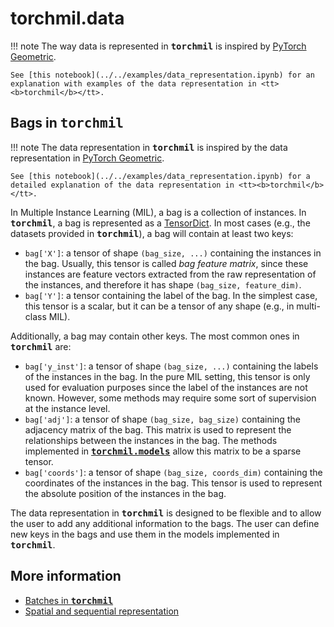 # torchmil.data

!!! note
    The way data is represented in <tt><b>torchmil</b></tt> is inspired by [PyTorch Geometric](https://pytorch-geometric.readthedocs.io/en/latest/notes/introduction.html#data-handling-of-graphs).

    See [this notebook](../../examples/data_representation.ipynb) for an explanation with examples of the data representation in <tt><b>torchmil</b></tt>.

## Bags in <tt><b>torchmil</b></tt>

!!! note
    The data representation in <tt><b>torchmil</b></tt> is inspired by the data representation in [PyTorch Geometric](https://pytorch-geometric.readthedocs.io/en/latest/notes/introduction.html#data-handling-of-graphs).

    See [this notebook](../../examples/data_representation.ipynb) for a detailed explanation of the data representation in <tt><b>torchmil</b></tt>.

In Multiple Instance Learning (MIL), a bag is a collection of instances. 
In <tt><b>torchmil</b></tt>, a bag is represented as a [TensorDict](https://pytorch.org/tensordict/stable/index.html).
In most cases (e.g., the datasets provided in <tt><b>torchmil</b></tt>), a bag  will contain at least two keys:

- `bag['X']`: a tensor of shape `(bag_size, ...)` containing the instances in the bag. Usually, this tensor is called _bag feature matrix_, since these instances are feature vectors extracted from the raw representation of the instances, and therefore it has shape `(bag_size, feature_dim)`. 
- `bag['Y']`: a tensor containing the label of the bag. In the simplest case, this tensor is a scalar, but it can be a tensor of any shape (e.g., in multi-class MIL).

Additionally, a bag may contain other keys. The most common ones in <tt><b>torchmil</b></tt> are:

- `bag['y_inst']`: a tensor of shape `(bag_size, ...)` containing the labels of the instances in the bag. In the pure MIL setting, this tensor is only used for evaluation purposes since the label of the instances are not known. However, some methods may require some sort of supervision at the instance level.
- `bag['adj']`: a tensor of shape `(bag_size, bag_size)` containing the adjacency matrix of the bag. This matrix is used to represent the relationships between the instances in the bag. The methods implemented in [<tt><b>torchmil.models</b></tt>](../models/index.md) allow this matrix to be a sparse tensor.
- `bag['coords']`: a tensor of shape `(bag_size, coords_dim)` containing the coordinates of the instances in the bag. This tensor is used to represent the absolute position of the instances in the bag.

The data representation in <tt><b>torchmil</b></tt> is designed to be flexible and to allow the user to add any additional information to the bags. The user can define new keys in the bags and use them in the models implemented in <tt><b>torchmil</b></tt>.

## More information

- [Batches in <tt><b>torchmil</b></tt>](collate.md)
- [Spatial and sequential representation](representation.md)